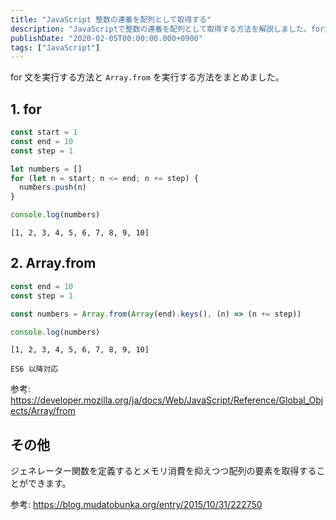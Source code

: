 ```yaml
---
title: "JavaScript 整数の連番を配列として取得する"
description: "JavaScriptで整数の連番を配列として取得する方法を解説しました。for文とArray.fromを用いた実装例を記載し、それぞれの結果を示しました。"
publishDate: "2020-02-05T00:00:00.000+0900"
tags: ["JavaScript"]
---
```


for 文を実行する方法と `Array.from` を実行する方法をまとめました。

## 1. for

```js
const start = 1
const end = 10
const step = 1

let numbers = []
for (let n = start; n <= end; n += step) {
  numbers.push(n)
}

console.log(numbers)
```

```
[1, 2, 3, 4, 5, 6, 7, 8, 9, 10]
```

## 2. Array.from

```js
const end = 10
const step = 1

const numbers = Array.from(Array(end).keys(), (n) => (n += step))

console.log(numbers)
```

```
[1, 2, 3, 4, 5, 6, 7, 8, 9, 10]
```

```note
ES6 以降対応
```

参考: https://developer.mozilla.org/ja/docs/Web/JavaScript/Reference/Global_Objects/Array/from

## その他

ジェネレーター関数を定義するとメモリ消費を抑えつつ配列の要素を取得することができます。

参考: https://blog.mudatobunka.org/entry/2015/10/31/222750
